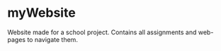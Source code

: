 # myWebsite
Website made for a school project. Contains all assignments and web-pages to navigate them.
